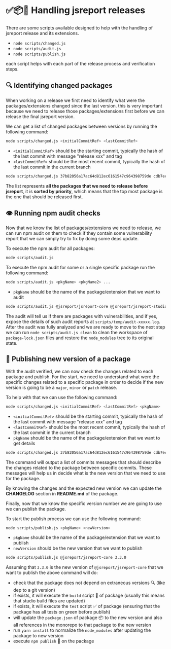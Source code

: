 
# ✅📦🚀 Handling jsreport releases

There are some scripts available designed to help with the handling of jsreport release and its extensions.

- `node scripts/changed.js`
- `node scripts/audit.js`
- `node scripts/publish.js`

each script helps with each part of the release process and verification steps.

## 🔍 Identifying changed packages

When working on a release we first need to identify what were the packages/extensions changed since the last version. this is very important because we need to release those packages/extensions first before we can release the final jsreport version.

We can get a list of changed packages between versions by running the following command:

```bash
node scripts/changed.js <initialCommitRef> <lastCommitRef>
```

- `<initialCommitRef>` should be the starting commit, typically the hash of the last commit with message "release xxx" and tag
- `<lastCommitRef>` should be the most recent commit, typically the hash of the last commit in the current branch

```bash
node scripts/changed.js 37b82056a17ac64d812ec6161547c964398759de cdb7ec10ea1ca301863e84f91ec36d5c8f7d0072
```

The list represents **all the packages that we need to release before jsreport**, it is **sorted by priority**, which means that the top most package is the one that should be released first.

## 👁 Running npm audit checks

Now that we know the list of packages/extensions we need to release, we can run npm audit on them to check if they contain some vulnerability report that we can simply try to fix by doing some deps update.

To execute the npm audit for all packages:

```bash
node scripts/audit.js
```

To execute the npm audit for some or a single specific package run the following command:

```bash
node scripts/audit.js <pkgName> <pkgName2> ...
```

- `pkgName` should be the name of the package/extension that we want to audit

```bash
node scripts/audit.js @jsreport/jsreport-core @jsreport/jsreport-studio
```

The audit will tell us if there are packages with vulnerabilities, and if yes, expose the details of such audit reports at `scripts/temp/audit-xxxxx.log`. After the audit was fully analyzed and we are ready to move to the next step we can run `node scripts/audit.js clean` to clean the workspace of `package-lock.json` files and restore the `node_modules` tree to its original state.

## 🚀 Publishing new version of a package

With the audit verified, we can now check the changes related to each package and publish. For the start, we need to understand what were the specific changes related to a specific package in order to decide if the new version is going to be a `major`, `minor` or `patch` release.

To help with that we can use the following command:

```bash
node scripts/changed.js <initialCommitRef> <lastCommitRef> <pkgName>
```

- `<initialCommitRef>` should be the starting commit, typically the hash of the last commit with message "release xxx" and tag
- `<lastCommitRef>` should be the most recent commit, typically the hash of the last commit in the current branch
- `pkgName` should be the name of the package/extension that we want to get details

```bash
node scripts/changed.js 37b82056a17ac64d812ec6161547c964398759de cdb7ec10ea1ca301863e84f91ec36d5c8f7d0072 @jsreport/jsreport-core
```

The command will output a list of commits messages that should describe the changes related to the package between specific commits. These messages will help us in decide what is the new version that we need to use for the package.

By knowing the changes and the expected new version we can update the **CHANGELOG** section in **README.md** of the package.

Finally, now that we know the specific version number we are going to use we can publish the package.

To start the publish process we can use the following command:

```bash
node scripts/publish.js <pkgName> <newVersion>
```

- `pkgName` should be the name of the package/extension that we want to publish
- `newVersion` should be the new version that we want to publish

```bash
node scripts/publish.js @jsreport/jsreport-core 3.3.0
```

Assuming that `3.3.0` is the new version of `@jsreport/jsreport-core` that we want to publish the above command will do:

- check that the package does not depend on extraneous versions 🔍 (like dep to a git version)
- if exists, it will execute the `build` script 🔨 of package (usually this means that studio build files are updated)
- if exists, it will execute the `test` script ✅ of package (ensuring that the package has all tests on green before publish)
- will update the `package.json` of package 📦 to the new version and also all references in the monorepo to that package to the new version
- run `yarn install` to normalize the `node_modules` after updating the package to new version
- execute `npm publish` 🚀 on the package
